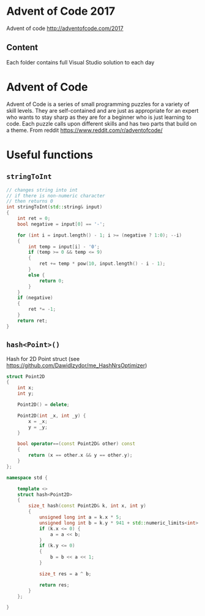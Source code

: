 # Advent of Code 2017 
Advent of code http://adventofcode.com/2017

## Content

Each folder contains full Visual Studio solution to each day

# Advent of Code
Advent of Code is a series of small programming puzzles for a variety of skill levels. They are self-contained and are just as appropriate for an expert who wants to stay sharp as they are for a beginner who is just learning to code. Each puzzle calls upon different skills and has two parts that build on a theme.
From reddit https://www.reddit.com/r/adventofcode/

# Useful functions

## ```stringToInt```
```c++
// changes string into int
// if there is non-numeric character
// then returns 0
int stringToInt(std::string& input)
{
	int ret = 0;
	bool negative = input[0] == '-';

	for (int i = input.length() - 1; i >= (negative ? 1:0); --i)
	{
		int temp = input[i] - '0';
		if (temp >= 0 && temp <= 9)
		{
			ret += temp * pow(10, input.length() - i - 1);
		}
		else {
			return 0;
		}
	}
	if (negative)
	{
		ret *= -1;
	}
	return ret;
}
```

## ```hash<Point>()```
Hash for 2D Point struct  (see https://github.com/DawidIzydor/me_HashNrsOptimizer)
```c++
struct Point2D
{
	int x;
	int y;

	Point2D() = delete;

	Point2D(int _x, int _y) {
		x = _x;
		y = _y;
	}

	bool operator==(const Point2D& other) const
	{
		return (x == other.x && y == other.y);
	}
};

namespace std {

	template <>
	struct hash<Point2D>
	{
		size_t hash(const Point2D& k, int x, int y)
		{
			unsigned long int a = k.x * 5;
			unsigned long int b = k.y * 941 + std::numeric_limits<int>::max();
			if (k.x <= 0) {
				a = a << b;
			}
			if (k.y <= 0)
			{
				b = b << a << 1;
			}

			size_t res = a ^ b;

			return res;
		}
	};

}

```
